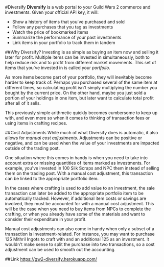 #Diversify
**Diversify** is a web portal to your Guild Wars 2 commerce and investments. Given your official API key, it will:

* Show a history of items that you've purchased and sold
* Follow any purchases that you tag as investments
* Watch the price of bookmarked items
* Summarize the performance of your past investments
* Link items in your portfolio to track them in tandem

##Why Diversify?
Investing is as simple as buying an item now and selling it later for profit. Multiple items can be invested in simultaneously, both to help reduce risk and to profit from different market movements. This set of items that you've invested in is called your *portfolio*.

As more items become part of your portfolio, they will inevitably become harder to keep track of. Perhaps you purchased several of the same item at different times, so calculating profit isn't simply multiplying the number you bought by the current price. On the other hand, maybe you just sold a portion of your holdings in one item, but later want to calculate total profit after all of it sells.

This previously simple arithmetic quickly becomes cumbersome to keep up with, and even more so when it comes to thinking of transaction fees or using items in crafting recipes.

##Cost Adjustments
While much of what Diversify does is automatic, it also allows for *manual cost adjustments*. Adjustments can be positive or negative, and can be used when the value of your investments are impacted outside of the trading post.

One situation where this comes in handy is when you need to take into account extra or missing quantities of items marked as investments. For example, you've invested in 100 Silk Scraps and NPC them instead of selling them on the trading post. With a manual cost adjustment, this transaction can be linked to the appropriate portfolio item.

In the cases where crafting is used to add value to an investment, the sale transaction can later be added to the appropriate portfolio item to be automatically tracked. However, if additional item costs or savings are involved, they must be accounted for with a manual cost adjustment. This will be the case when you need to buy items from NPCs to complete the crafting, or when you already have some of the materials and want to consider their expenditure in your profit.

Manual cost adjustments can also come in handy when only a subset of a transaction is investment-related. For instance, you may want to purchase 125 Mithril Ingots to craft with and an additional 125 as an investment. It wouldn't make sense to split the purchase into two transactions, so a cost adjustment can be used to smooth out the accounting.

##Link
https://gw2-diversify.herokuapp.com/